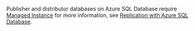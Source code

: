 Publisher and distributor databases on Azure SQL Database require [Managed Instance](https://docs.microsoft.com/azure/sql-database/sql-database-managed-instance) for more information, see [Replication with Azure SQL Database](http://docs.microsoft.com/sql/relational-databases/replication/replication-to-sql-database).